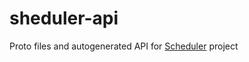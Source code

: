 # sheduler-api

Proto files and autogenerated API for [Scheduler](https://github.com/DoomSentinel/scheduler) project